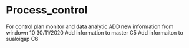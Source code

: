 # Process_control
For control plan monitor and data analytic
ADD new information from windown 10 30/11/2020
Add information to master C5
Add informaiton to sualoigap C6